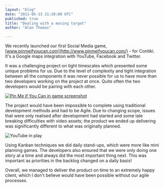 ```yaml
---
layout: "blog"
date: "2011-05-13 21:20:00 UTC"
published: true
title: "Dealing with a moving target"
author: "Alan Thomas"

---
```


We recently launched our first Social Media game, [www.pinmeifyoucan.com](http://www.pinmeifyoucan.com/) - for Contiki. It's a Google maps integration with YouTube, Facebook and Twitter.

It was a challenging project on tight timescales which presented some unique problems for us. Due to the level of complexity and tight integration between all the components it was never possible for us to have more than two developers working on the project at once. Quite often the two developers would be pairing with each other.

[![Pin Me if You Can in game screenshot](/uploaded_assets/inline-images/000/000/005/display_size_display_size_Pin_Me_Screenshot.png?1305321874)](http://www.pinmeifyoucan.com/)

The project would have been impossible to complete using traditional development methods and had to be Agile. Due to changing scope, issues that were only realised after development had started and some late breaking difficulties with video assets; the product we ended up delivering was significantly different to what was originally planned.

![YouTube in play](/uploaded_assets/inline-images/000/000/006/display_size_display_size_Pin_Me_YouTube.png?1305321892)

Using Kanban techniques we did daily stand-ups, which were more like mini planning games. The developers also ensured that we were only doing one story at a time and always did the most important thing next. This was important as priorities in the backlog changed on a daily basis!

Overall, we managed to deliver the product on time to an extremely happy client, which I don't believe would have been possible without our agile processes.


